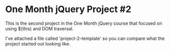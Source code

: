 # One Month jQuery Project #2

This is the second project in the One Month jQuery course that focused on using $(this) and DOM traversal.

I've attached a file called 'project-2-template' so you can compare what the project started out looking like.
